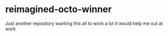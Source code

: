 # reimagined-octo-winner
Just another repository
wanting this all to work a lot it would help me out at work 
